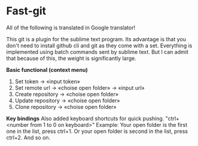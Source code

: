 # Fast-git

All of the following is translated in Google translator!

This git is a plugin for the sublime text program. Its advantage is that you don't need to install github cli and git as they come with a set. 
Everything is implemented using batch commands sent by sublime text. But I can admit that because of this, the weight is significantly large.

**Basic functional (context menu)**
1. Set token → «input token»
2. Set remote url → «choise open folder» → «input url»
3. Create repository → «choise open folder»
4. Update repository → «choise open folder»
5. Clone repository → «choise open folder»

**Key bindings**
  Also added keyboard shortcuts for quick pushing. "ctrl+<number from 1 to 0 on keyboard>"
Example:
Your open folder is the first one in the list, press ctrl+1.
Or your open folder is second in the list, press ctrl+2. And so on.
